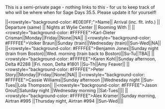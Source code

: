 This is a semi-private page - nothing links to this - for us to keep track of who will be where when for Sage Days 35.5.  Please update it for yourself!

||<rowstyle="background-color: #E0E0FF;">Name|| Arrival (inc. flt. info.) || Departure (same) || Nights at Wylie Center || Rooming With ||
||<rowstyle="background-color: #FFFFEE">Karl-Dieter Crisman||Monday||Friday||None||NA||
||<rowstyle="background-color: #FFFFEE">Volker Braun||Sunday (train)||Wednesday (train)||Sun-Wed||NA||
||<rowstyle="background-color: #FFFFEE">Benjamin Jones||Sunday night (train from Boston)||Wed. morning (train back to Boston)||Su-Tu||TBA||
||<rowstyle="background-color: #FFFFEE">Karen Kohl||Sunday afternoon, Delta #2288 ||Fri. noon, Delta #1801 ||Su-Th||Amy Feaver||
||<rowstyle="background-color: #FFFFEE">Peter Story||Monday||Friday||None||NA||
||<rowstyle="background-color: #FFFFEE">Cassie Williams||Sunday afternoon ||Wednesday night ||Sun-Tues||Lola Thompson||
||<rowstyle="background-color: #FFFFEE">Jason Grout||Saturday night ||Wednesday morning ||Sat-Tues||||
||<rowstyle="background-color: #FFFFEE">Alex Kramer||Sunday morning, Airtran #995 ||Thursday night, Airtran #994 ||Sun-Wed||||
